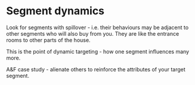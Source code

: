 # Segment dynamics

Look for segments with spillover - i.e. their behaviours may be adjacent to other segments who will also buy from you. They are like the entrance rooms to other parts of the house.

This is the point of dynamic targeting - how one segment influences many more.

A&F case study - alienate others to reinforce the attributes of your target segment.

